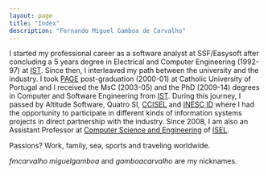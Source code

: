 ```yaml
---
layout: page
title: "Index"
description: "Fernando Miguel Gamboa de Carvalho"
---
```


I started my professional career as a software analyst at SSF/Easysoft after concluding a 5 years degree in Electrical and Computer Engineering (1992-97) at [IST]( https://tecnico.ulisboa.pt/). Since then, I interleaved my path between the university and the industry. I took [PAGE]( https://www.clsbe.lisboa.ucp.pt/pt-pt/executive-education/open-programs/programa-avancado-de-gestao-para-executivos-page) post-graduation (2000-01) at Catholic University of Portugal and I received the MsC (2003-05) and the PhD (2009-14) degrees in Computer and Software Engineering from [IST]( https://tecnico.ulisboa.pt/). During this journey, I passed by Altitude Software, Quatro SI, [CCISEL]( http://www.cc.isel.ipl.pt/) and [INESC ID]( https://www.inesc-id.pt/) where I had the opportunity to participate in different kinds of information systems projects in direct partnership with the industry. 
Since 2008, I am also an Assistant Professor at [Computer Science and Engineering]( https://www.isel.pt/cursos/licenciaturas/engenharia-informatica-e-computadores) of [ISEL]( https://www.isel.pt/).

Passions? Work, family, sea, sports and traveling worldwide.

_fmcarvalho_ _miguelgamboa_ and _gamboacarvalho_ are my nicknames.